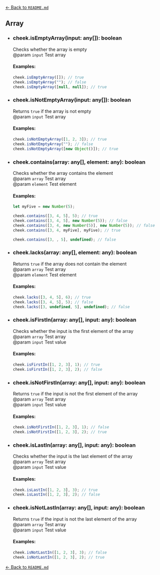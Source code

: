 [← Back to `README.md`](../README.md)

## Array
- ### cheek.isEmptyArray(input: any[]): boolean
  Checks whether the array is empty  
  @param `input` Test array  

  #### Examples:
  ```javascript
  cheek.isEmptyArray([]); // true
  cheek.isEmptyArray(""); // false
  cheek.isEmptyArray([null, null]); // true
  ```

- ### cheek.isNotEmptyArray(input: any[]): boolean
  Returns `true` if the array is not empty  
  @param `input` Test array  

  #### Examples:
  ```javascript
  cheek.isNotEmptyArray([1, 2, 3]); // true
  cheek.isNotEmptyArray(""); // false
  cheek.isNotEmptyArray([new Object()]); // true
  ```

- ### cheek.contains(array: any[], element: any): boolean
  Checks whether the array contains the element  
  @param `array` Test array  
  @param `element` Test element  

  #### Examples:
  ```javascript
  let myFive = new Number(5);

  cheek.contains([3, 4, 5], 5); // true
  cheek.contains([3, 4, 5], new Number(5)); // false
  cheek.contains([3, 4, new Number(5)], new Number(5)); // false
  cheek.contains([3, 4, myFive], myFive); // true

  cheek.contains([3, , 5], undefined); // false
  ```

- ### cheek.lacks(array: any[], element: any): boolean
  Returns `true` if the array does not contain the element  
  @param `array` Test array  
  @param `element` Test element  

  #### Examples:
  ```javascript
  cheek.lacks([3, 4, 5], 6); // true
  cheek.lacks([3, 4, 5], 5); // false
  cheek.lacks([3, undefined, 5], undefined); // false
  ```

- ### cheek.isFirstIn(array: any[], input: any): boolean
  Checks whether the input is the first element of the array  
  @param `array` Test array  
  @param `input` Test value  

  #### Examples:
  ```javascript
  cheek.isFirstIn([1, 2, 3], 1); // true
  cheek.isFirstIn([1, 2, 3], 2); // false
  ```

- ### cheek.isNotFirstIn(array: any[], input: any): boolean
  Returns `true` if the input is not the first element of the array  
  @param `array` Test array  
  @param `input` Test value  

  #### Examples:
  ```javascript
  cheek.isNotFirstIn([1, 2, 3], 1); // false
  cheek.isNotFirstIn([1, 2, 3], 2); // true
  ```

- ### cheek.isLastIn(array: any[], input: any): boolean
  Checks whether the input is the last element of the array  
  @param `array` Test array  
  @param `input` Test value  

  #### Examples:
  ```javascript
  cheek.isLastIn([1, 2, 3], 3); // true
  cheek.isLastIn([1, 2, 3], 2); // false
  ```

- ### cheek.isNotLastIn(array: any[], input: any): boolean
  Returns `true` if the input is not the last element of the array  
  @param `array` Test array  
  @param `input` Test value  

  #### Examples:
  ```javascript
  cheek.isNotLastIn([1, 2, 3], 3); // false
  cheek.isNotLastIn([1, 2, 3], 2); // true
  ```

[← Back to `README.md`](../README.md)
